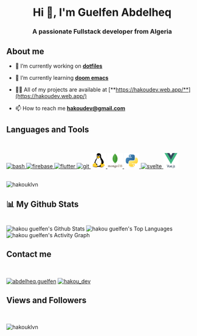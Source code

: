 <h1 align="center">Hi 👋, I'm Guelfen Abdelheq</h1>
<h3 align="center">A passionate Fullstack developer from Algeria</h3>

## About me

- 🔭 I’m currently working on [**dotfiles**](https://github.com/hakouklvn/dotfiles)

- 🌱 I’m currently learning [**doom emacs**](https://github.com/hlissner/doom-emacs) 

- 👨‍💻 All of my projects are available at [**https://hakoudev.web.app/**](https://hakoudev.web.app/)

- 📫 How to reach me **hakoudev@gmail.com**


## Languages and Tools
  <br/>
<p align="left"> <a href="https://www.gnu.org/software/bash/" target="_blank" rel="noreferrer"> <img src="https://www.vectorlogo.zone/logos/gnu_bash/gnu_bash-icon.svg" alt="bash" width="40" height="40"/> </a> <a href="https://firebase.google.com/" target="_blank" rel="noreferrer"> <img src="https://www.vectorlogo.zone/logos/firebase/firebase-icon.svg" alt="firebase" width="40" height="40"/> </a> <a href="https://flutter.dev" target="_blank" rel="noreferrer"> <img src="https://www.vectorlogo.zone/logos/flutterio/flutterio-icon.svg" alt="flutter" width="40" height="40"/> </a> <a href="https://git-scm.com/" target="_blank" rel="noreferrer"> <img src="https://www.vectorlogo.zone/logos/git-scm/git-scm-icon.svg" alt="git" width="40" height="40"/> </a> <a href="https://www.linux.org/" target="_blank" rel="noreferrer"> <img src="https://raw.githubusercontent.com/devicons/devicon/master/icons/linux/linux-original.svg" alt="linux" width="40" height="40"/> </a> <a href="https://www.mongodb.com/" target="_blank" rel="noreferrer"> <img src="https://raw.githubusercontent.com/devicons/devicon/master/icons/mongodb/mongodb-original-wordmark.svg" alt="mongodb" width="40" height="40"/> </a> <a href="https://www.python.org" target="_blank" rel="noreferrer"> <img src="https://raw.githubusercontent.com/devicons/devicon/master/icons/python/python-original.svg" alt="python" width="40" height="40"/> </a> <a href="https://svelte.dev" target="_blank" rel="noreferrer"> <img src="https://upload.wikimedia.org/wikipedia/commons/1/1b/Svelte_Logo.svg" alt="svelte" width="40" height="40"/> </a> <a href="https://vuejs.org/" target="_blank" rel="noreferrer"> <img src="https://raw.githubusercontent.com/devicons/devicon/master/icons/vuejs/vuejs-original-wordmark.svg" alt="vuejs" width="40" height="40"/> </a> </p>

<br/>

<img src="https://github-readme-streak-stats.herokuapp.com/?user=hakouklvn&theme=onedark&hide_border=true&bg_color=0D1117" alt="hakouklvn" />

<br/>

## 📊 My Github Stats
<br/>

<img alt="hakou guelfen's Github Stats" src="https://github-readme-stats.vercel.app/api?username=hakouklvn&show_icons=true&count_private=true&theme=onedark&hide_border=true&bg_color=0D1117" />
<img alt="hakou guelfen's Top Languages" src="https://github-readme-stats.vercel.app/api/top-langs/?username=hakouklvn&langs_count=8&count_private=true&layout=compact&theme=onedark&hide_border=true&bg_color=0D1117" />

<br/>

<img alt="hakou guelfen's Activity Graph" src="https://activity-graph.herokuapp.com/graph?username=hakouklvn&bg_color=0D1117&color=5BCDEC&line=5BCDEC&point=FFFFFF&hide_border=true&theme=onedark" />

<br/>

## Contact me
<br/>

<p align="left">
<a href="https://fb.com/abdelheq.guelfen" target="blank"><img align="center" src="https://raw.githubusercontent.com/rahuldkjain/github-profile-readme-generator/master/src/images/icons/Social/facebook.svg" alt="abdelheq.guelfen" height="30" width="40" /></a>
<a href="https://instagram.com/hakou_dev" target="blank"><img align="center" src="https://raw.githubusercontent.com/rahuldkjain/github-profile-readme-generator/master/src/images/icons/Social/instagram.svg" alt="hakou_dev" height="30" width="40" /></a>
</p>

## Views and Followers
<br/>
<p align="left"> <img src="https://komarev.com/ghpvc/?username=hakouklvn&label=Profile%20views&color=0e75b6&style=flat" alt="hakouklvn" /> </p>
